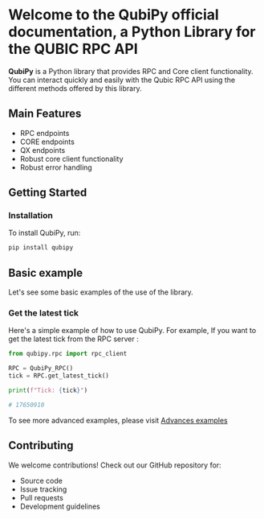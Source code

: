 # Welcome to the **QubiPy** official documentation, a Python Library for the QUBIC RPC API

**QubiPy** is a Python library that provides RPC and Core client functionality. You can interact quickly and easily with the Qubic RPC API using the different methods offered by this library.

## Main Features
* RPC endpoints
* CORE endpoints
* QX endpoints
* Robust core client functionality
* Robust error handling

## Getting Started

### Installation
To install QubiPy, run:

```bash
pip install qubipy
```

## Basic example

Let's see some basic examples of the use of the library.

### Get the latest tick
Here's a simple example of how to use QubiPy. For example, If you want to get the latest tick from the RPC server :

```python
from qubipy.rpc import rpc_client

RPC = QubiPy_RPC()
tick = RPC.get_latest_tick()

print(f"Tick: {tick}")

# 17650910
```

To see more advanced examples, please visit [Advances examples](examples.md)

## Contributing
We welcome contributions! Check out our GitHub repository for:

* Source code
* Issue tracking
* Pull requests
* Development guidelines
